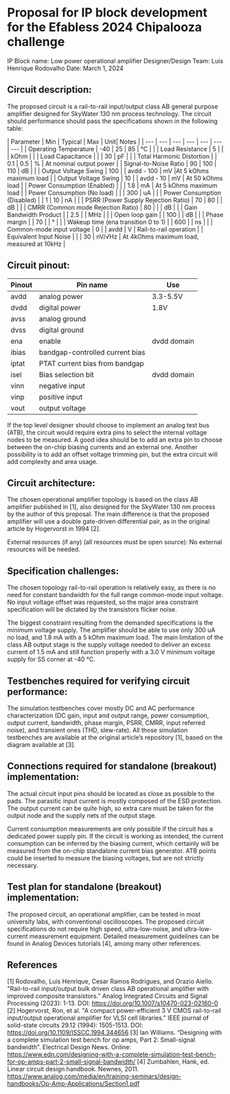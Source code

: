# Proposal for IP block development for the Efabless 2024 Chipalooza challenge

IP Block name:		Low power operational amplifier
Designer/Design Team:	Luis Henrique Rodovalho
Date:				March 1, 2024

## Circuit description:
The proposed circuit is a rail-to-rail input/output class AB general purpose amplifier designed for SkyWater 130 nm process technology. The circuit should performance should pass the specifications shown in the following table:

| Parameter | Min | Typical | Max | Unit| Notes |
| --- | --- | --- | --- | --- | --- | --- |
| Operating Temperature | -40 | 25 | 85 | °C | |
| Load Resistance | 5 | | | kOhm | |
| Load Capacitance | | | 30 | pF | |
| Total Harmonic Distortion | | 0.1 | 0.5 | % | At nominal output power |
| Signal-to-Noise Ratio | 90 | 100 | 110 | dB | |
| Output Voltage Swing | 100 | | avdd - 100 | mV |At 5 kOhms maximum load |
| Output Voltage Swing | 10 | | avdd - 10 | mV | At 50 kOhms load |
| Power Consumption (Enabled) | | | 1.8 | mA | At 5 kOhms maximum load |
| Power Consumption (No load) | | | 300 | uA | |
| Power Consumption (Disabled) | | 1 | 10 | nA | |
| PSRR (Power Supply Rejection Ratio) | 70 | 80 | | dB | |
| CMRR (Common mode Rejection Ratio) | 80 | | | dB | |
| Gain Bandwidth Product | | 2.5 | | MHz | |
| Open loop gain | | 100 | | dB | |
| Phase margin | | 70 | | ° | |
| Wakeup time (ena transition 0 to 1) | | 600 | | ns | |
| Common-mode input voltage | 0 | | avdd | V | Rail-to-rail operation |
| Equivalent Input Noise | | | 30 | nV/√Hz | At 4kOhms maximum load, measured at 10kHz |



## Circuit pinout:

| Pinout | Pin name | Use |
| --- | --- | --- |
| avdd | analog power | 3.3-5.5V |
| dvdd | digital power | 1.8V |
| avss | analog ground | |
| dvss | digital ground | |
| ena | enable | dvdd domain |
| ibias | bandgap-controlled current bias | |
| iptat | PTAT current bias from bandgap | |
| isel | Bias selection bit | dvdd domain | |
| vinn | negative input | |
| vinp | positive input | |
| vout | output voltage | |

If the top level designer should choose to implement an analog test bus (ATB), the circuit would require extra pins to select the internal voltage nodes to be measured. A good idea should be to add an extra pin to choose between the on-chip biasing currents and an external one. Another possibility is to add an offset voltage trimming pin, but the extra circuit will add complexity and area usage.

## Circuit architecture:
The chosen operational amplifier topology is based on the class AB amplifier published in [1], also designed for the SkyWater 130 nm process by the author of this proposal. The main difference is that the proposed amplifier will use a double gate-driven differential pair, as in the original article by Hogervorst in 1994 [2].

External resources (if any) (all resources must be open source):
No external resources will be needed.

## Specification challenges:
The chosen topology rail-to-rail operation is relatively easy, as there is no need for constant bandwidth for the full range common-mode input voltage. No input voltage offset was requested, so the major area constraint specification will be dictated by the transistors flicker noise.

The biggest constraint resulting from the demanded specifications is the minimum voltage supply. The amplifier should be able to use only 300 uA no load, and 1.8 mA with a 5 kOhm maximum load. The main limitation of the class AB output stage is the supply voltage needed to deliver an excess current of 1.5 mA and still function properly with a 3.0 V minimum voltage supply for SS corner at -40 °C.

## Testbenches required for verifying circuit performance:
The simulation testbenches cover mostly DC and AC performance characterization (DC gain, input and output range, power consumption, output current, bandwidth, phase margin, PSRR, CMRR, input referred noise), and transient ones (THD, slew-rate). All those simulation testbenches are available at the original article’s repository [1], based on the diagram available at [3]. 

## Connections required for standalone (breakout) implementation:
The actual circuit input pins should be located as close as possible to the pads. The parasitic input current is mostly composed of the ESD protection. The output current can be quite high, so extra care must be taken for the output node and the supply nets of the output stage.

Current consumption measurements are only possible if the circuit has a dedicated power supply pin. If the circuit is working as intended, the current consumption can be inferred by the biasing current, which certainly will be measured from the on-chip standalone current bias generator. ATB points could be inserted to measure the biasing voltages, but are not strictly necessary.

## Test plan for standalone (breakout) implementation:
The proposed circuit, an operational amplifier, can be tested in most university labs, with conventional oscilloscopes. The proposed circuit specifications do not require high speed, ultra-low-noise, and ultra-low-current measurement equipment. Detailed measurement guidelines can be found in Analog Devices tutorials [4], among many other references.

## References
[1] Rodovalho, Luis Henrique, Cesar Ramos Rodrigues, and Orazio Aiello. "Rail-to-rail input/output bulk driven class AB operational amplifier with improved composite transistors." Analog Integrated Circuits and Signal Processing (2023): 1-13. DOI: https://doi.org/10.1007/s10470-023-02160-0
[2] Hogervorst, Ron, et al. "A compact power-efficient 3 V CMOS rail-to-rail input/output operational amplifier for VLSI cell libraries." IEEE journal of solid-state circuits 29.12 (1994): 1505-1513. DOI: https://doi.org/10.1109/ISSCC.1994.344656
[3]  Ian Williams. “Designing with a complete simulation test bench for op amps, Part 2: Small-signal bandwidth”. Electrical Design News. Online: https://www.edn.com/designing-with-a-complete-simulation-test-bench-for-op-amps-part-2-small-signal-bandwidth/
[4] Zumbahlen, Hank, ed. Linear circuit design handbook. Newnes, 2011. https://www.analog.com/media/en/training-seminars/design-handbooks/Op-Amp-Applications/Section1.pdf

